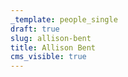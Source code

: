 ```yaml
---
_template: people_single
draft: true
slug: allison-bent
title: Allison Bent
cms_visible: true
---
```



